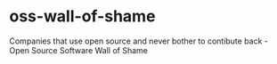 # oss-wall-of-shame
Companies that use open source and never bother to contibute back - Open Source Software Wall of Shame
